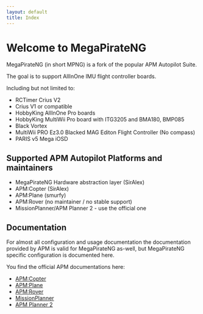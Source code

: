 ```yaml
---
layout: default
title: Index
---
```


# Welcome to MegaPirateNG

MegaPirateNG (in short MPNG) is a fork of the popular APM Autopilot Suite.

The goal is to support AllInOne IMU flight controller boards.

Including but not limited to:
* RCTimer Crius V2
* Crius V1 or compatible
* HobbyKing AllInOne Pro boards
* HobbyKing MultiWii Pro board with ITG3205 and BMA180, BMP085
* Black Vortex
* MultiWii PRO Ez3.0 Blacked MAG Editon Flight Controller (No compass)
* PARIS v5 Mega iOSD

## Supported APM Autopilot Platforms and maintainers

* MegaPirateNG Hardware abstraction layer (SirAlex)
* APM:Copter (SirAlex)
* APM:Plane (smurfy)
* APM:Rover (no maintainer / no stable support)
* MissionPlanner/APM Planner 2 - use the official one

## Documentation

For almost all configuration and usage documentation the documentation provided by APM is valid for MegaPirateNG as-well, but MegaPirateNG specific configuration is documented here.

You find the official APM documentations here:

* [APM:Copter](http://copter.ardupilot.com/)
* [APM:Plane](http://plane.ardupilot.com/)
* [APM:Rover](http://rover.ardupilot.com/)
* [MissionPlanner](http://planner.ardupilot.com/)
* [APM Planner 2](http://planner2.ardupilot.com/)

